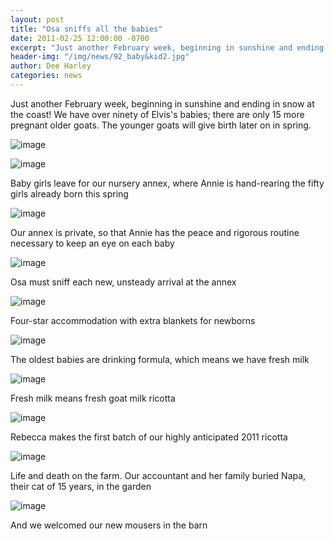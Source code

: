 ```yaml
---
layout: post
title: "Osa sniffs all the babies"
date: 2011-02-25 12:00:00 -0700
excerpt: "Just another February week, beginning in sunshine and ending in snow at the coast! We have over ninety ..."
header-img: "/img/news/92_baby&kid2.jpg"
author: Dee Harley
categories: news
---
```

Just another February week, beginning in sunshine and ending in snow
at the coast! We have over ninety of Elvis's babies; there are only 15
more pregnant older goats. The younger goats will give birth later on
in spring.

![image](/img/news/92_baby&kid2.jpg)

![image](/img/news/92_babyloading.jpg)

Baby girls leave for our nursery annex, where Annie is hand-rearing
the fifty girls already born this spring

![image](/img/news/92_annexgoat.jpg)

Our annex is private, so that Annie has the peace and rigorous routine
necessary to keep an eye on each baby

![image](/img/news/92_baby&osa.jpg)

Osa must sniff each new, unsteady arrival at the annex

![image](/img/news/92_babygoatland2.jpg)

Four-star accommodation with extra blankets for newborns

![image](/img/news/92_babyhead2.jpg)

The oldest babies are drinking formula, which means we have fresh milk

![image](/img/news/92_ricottasalt.jpg)

Fresh milk means fresh goat milk ricotta

![image](/img/news/92_ricottapouring2.jpg)

Rebecca makes the first batch of our highly anticipated 2011 ricotta

![image](/img/news/92_grave.jpg)

Life and death on the farm. Our accountant and her family buried Napa,
their cat of 15 years, in the garden

![image](/img/news/92_mouser.jpg)

And we welcomed our new mousers in the barn



